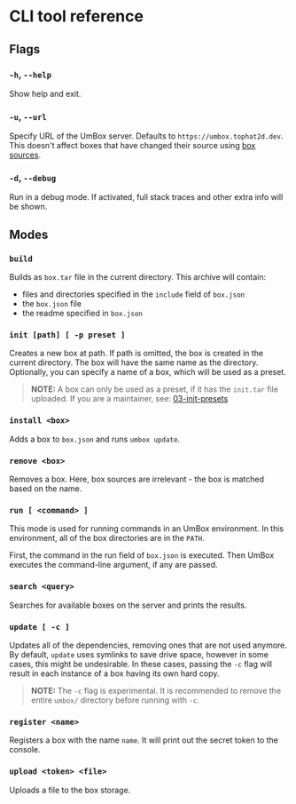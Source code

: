 # CLI tool reference

## Flags

### `-h`, `--help`

Show help and exit.

### `-u`, `--url`

Specify URL of the UmBox server. Defaults to `https://umbox.tophat2d.dev`.
This doesn't affect boxes that have changed their source using [box sources](/docs/user/box-sources.md).

### `-d`, `--debug`

Run in a debug mode. If activated, full stack traces and other extra info will
be shown.

## Modes

### `build`

Builds as `box.tar` file in the current directory. This archive will contain:

- files and directories specified in the `include` field of `box.json`
- the `box.json` file
- the readme specified in `box.json`

### `init [path] [ -p preset ]`

Creates a new box at path. If path is omitted, the box is created in the
current directory. The box will have the same name as the directory.
Optionally, you can specify a name of a box, which will be used as a preset.

> **NOTE:** A box can only be used as a preset, if it has the `init.tar` file
> uploaded. If you are a maintainer, see: [03-init-presets](/docs/maintainer/03-init-presets.md)

### `install <box>`

Adds a box to `box.json` and runs `umbox update`.

### `remove <box>`

Removes a box. Here, box sources are irrelevant - the box is matched based on
the name.

### `run [ <command> ]`

This mode is used for running commands in an UmBox environment. In this
environment, all of the box directories are in the `PATH`.

First, the command in the run field of `box.json` is executed. Then UmBox
executes the command-line argument, if any are passed.

### `search <query>`

Searches for available boxes on the server and prints the results.

### `update [ -c ]`

Updates all of the dependencies, removing ones that are not used anymore.
By default, `update` uses symlinks to save drive space, however in some cases,
this might be undesirable. In these cases, passing the `-c` flag will result
in each instance of a box having its own hard copy.

> **NOTE:** The `-c` flag is experimental. It is recommended to remove the
> entire `umbox/` directory before running with `-c`.

### `register <name>`

Registers a box with the name `name`. It will print out the secret token to the
console.

### `upload <token> <file>`

Uploads a file to the box storage.

